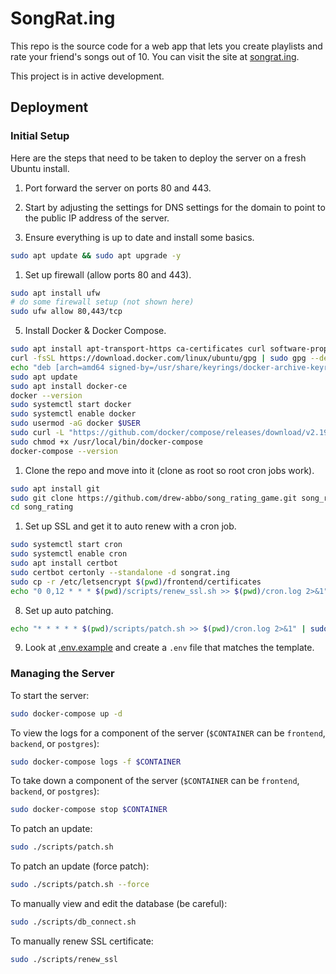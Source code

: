 # SongRat.ing

This repo is the source code for a web app that lets you create playlists and
rate your friend's songs out of 10. You can visit the site at
[songrat.ing](https://songrat.ing).

This project is in active development.

## Deployment

### Initial Setup

Here are the steps that need to be taken to deploy the server on a fresh Ubuntu
install.

1. Port forward the server on ports 80 and 443.

2. Start by adjusting the settings for DNS settings for the domain to point to
   the public IP address of the server.

3. Ensure everything is up to date and install some basics.

```bash
sudo apt update && sudo apt upgrade -y
```

1. Set up firewall (allow ports 80 and 443).

```bash
sudo apt install ufw
# do some firewall setup (not shown here)
sudo ufw allow 80,443/tcp
```

5. Install Docker & Docker Compose.

```bash
sudo apt install apt-transport-https ca-certificates curl software-properties-common
curl -fsSL https://download.docker.com/linux/ubuntu/gpg | sudo gpg --dearmor -o /usr/share/keyrings/docker-archive-keyring.gpg
echo "deb [arch=amd64 signed-by=/usr/share/keyrings/docker-archive-keyring.gpg] https://download.docker.com/linux/ubuntu $(lsb_release -cs) stable" | sudo tee /etc/apt/sources.list.d/docker.list > /dev/null
sudo apt update
sudo apt install docker-ce
docker --version
sudo systemctl start docker
sudo systemctl enable docker
sudo usermod -aG docker $USER
sudo curl -L "https://github.com/docker/compose/releases/download/v2.19.0/docker-compose-$(uname -s)-$(uname -m)" -o /usr/local/bin/docker-compose
sudo chmod +x /usr/local/bin/docker-compose
docker-compose --version
```

1. Clone the repo and move into it (clone as root so root cron jobs work).

```bash
sudo apt install git
sudo git clone https://github.com/drew-abbo/song_rating_game.git song_rating
cd song_rating
```

1. Set up SSL and get it to auto renew with a cron job.

```bash
sudo systemctl start cron
sudo systemctl enable cron
sudo apt install certbot
sudo certbot certonly --standalone -d songrat.ing
sudo cp -r /etc/letsencrypt $(pwd)/frontend/certificates
echo "0 0,12 * * * $(pwd)/scripts/renew_ssl.sh >> $(pwd)/cron.log 2>&1" | sudo tee -a /var/spool/cron/crontabs/root > /dev/null
```

8. Set up auto patching.

```bash
echo "* * * * * $(pwd)/scripts/patch.sh >> $(pwd)/cron.log 2>&1" | sudo tee -a /var/spool/cron/crontabs/root > /dev/null
```

9.  Look at [.env.example](./.env.example) and create a `.env` file that matches
   the template.

### Managing the Server

To start the server:

```bash
sudo docker-compose up -d
```

To view the logs for a component of the server (`$CONTAINER` can be
`frontend`, `backend`, or `postgres`):

```bash
sudo docker-compose logs -f $CONTAINER
```

To take down a component of the server (`$CONTAINER` can be `frontend`,
`backend`, or `postgres`):

```bash
sudo docker-compose stop $CONTAINER
```

To patch an update:

```bash
sudo ./scripts/patch.sh
```

To patch an update (force patch):

```bash
sudo ./scripts/patch.sh --force
```

To manually view and edit the database (be careful):

```bash
sudo ./scripts/db_connect.sh
```

To manually renew SSL certificate:

```bash
sudo ./scripts/renew_ssl
```
